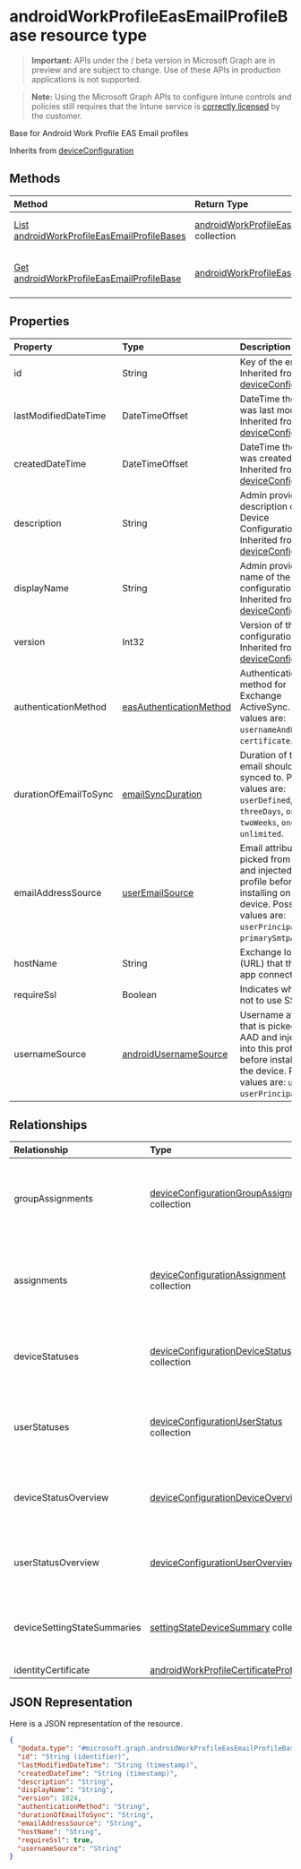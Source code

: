 ﻿# androidWorkProfileEasEmailProfileBase resource type

> **Important:** APIs under the / beta version in Microsoft Graph are in preview and are subject to change. Use of these APIs in production applications is not supported.

> **Note:** Using the Microsoft Graph APIs to configure Intune controls and policies still requires that the Intune service is [correctly licensed](https://go.microsoft.com/fwlink/?linkid=839381) by the customer.

Base for Android Work Profile EAS Email profiles

Inherits from [deviceConfiguration](../resources/intune_deviceconfig_deviceconfiguration.md)

## Methods
|Method|Return Type|Description|
|:---|:---|:---|
|[List androidWorkProfileEasEmailProfileBases](../api/intune_deviceconfig_androidworkprofileeasemailprofilebase_list.md)|[androidWorkProfileEasEmailProfileBase](../resources/intune_deviceconfig_androidworkprofileeasemailprofilebase.md) collection|List properties and relationships of the [androidWorkProfileEasEmailProfileBase](../resources/intune_deviceconfig_androidworkprofileeasemailprofilebase.md) objects.|
|[Get androidWorkProfileEasEmailProfileBase](../api/intune_deviceconfig_androidworkprofileeasemailprofilebase_get.md)|[androidWorkProfileEasEmailProfileBase](../resources/intune_deviceconfig_androidworkprofileeasemailprofilebase.md)|Read properties and relationships of the [androidWorkProfileEasEmailProfileBase](../resources/intune_deviceconfig_androidworkprofileeasemailprofilebase.md) object.|

## Properties
|Property|Type|Description|
|:---|:---|:---|
|id|String|Key of the entity. Inherited from [deviceConfiguration](../resources/intune_deviceconfig_deviceconfiguration.md)|
|lastModifiedDateTime|DateTimeOffset|DateTime the object was last modified. Inherited from [deviceConfiguration](../resources/intune_deviceconfig_deviceconfiguration.md)|
|createdDateTime|DateTimeOffset|DateTime the object was created. Inherited from [deviceConfiguration](../resources/intune_deviceconfig_deviceconfiguration.md)|
|description|String|Admin provided description of the Device Configuration. Inherited from [deviceConfiguration](../resources/intune_deviceconfig_deviceconfiguration.md)|
|displayName|String|Admin provided name of the device configuration. Inherited from [deviceConfiguration](../resources/intune_deviceconfig_deviceconfiguration.md)|
|version|Int32|Version of the device configuration. Inherited from [deviceConfiguration](../resources/intune_deviceconfig_deviceconfiguration.md)|
|authenticationMethod|[easAuthenticationMethod](../resources/intune_deviceconfig_easauthenticationmethod.md)|Authentication method for Exchange ActiveSync. Possible values are: `usernameAndPassword`, `certificate`.|
|durationOfEmailToSync|[emailSyncDuration](../resources/intune_deviceconfig_emailsyncduration.md)|Duration of time email should be synced to. Possible values are: `userDefined`, `oneDay`, `threeDays`, `oneWeek`, `twoWeeks`, `oneMonth`, `unlimited`.|
|emailAddressSource|[userEmailSource](../resources/intune_deviceconfig_useremailsource.md)|Email attribute that is picked from AAD and injected into this profile before installing on the device. Possible values are: `userPrincipalName`, `primarySmtpAddress`.|
|hostName|String|Exchange location (URL) that the mail app connects to.|
|requireSsl|Boolean|Indicates whether or not to use SSL.|
|usernameSource|[androidUsernameSource](../resources/intune_deviceconfig_androidusernamesource.md)|Username attribute that is picked from AAD and injected into this profile before installing on the device. Possible values are: `username`, `userPrincipalName`.|

## Relationships
|Relationship|Type|Description|
|:---|:---|:---|
|groupAssignments|[deviceConfigurationGroupAssignment](../resources/intune_deviceconfig_deviceconfigurationgroupassignment.md) collection|The list of group assignments for the device configuration profile. Inherited from [deviceConfiguration](../resources/intune_deviceconfig_deviceconfiguration.md)|
|assignments|[deviceConfigurationAssignment](../resources/intune_deviceconfig_deviceconfigurationassignment.md) collection|The list of assignments for the device configuration profile. Inherited from [deviceConfiguration](../resources/intune_deviceconfig_deviceconfiguration.md)|
|deviceStatuses|[deviceConfigurationDeviceStatus](../resources/intune_deviceconfig_deviceconfigurationdevicestatus.md) collection|Device configuration installation status by device. Inherited from [deviceConfiguration](../resources/intune_deviceconfig_deviceconfiguration.md)|
|userStatuses|[deviceConfigurationUserStatus](../resources/intune_deviceconfig_deviceconfigurationuserstatus.md) collection|Device configuration installation stauts by user. Inherited from [deviceConfiguration](../resources/intune_deviceconfig_deviceconfiguration.md)|
|deviceStatusOverview|[deviceConfigurationDeviceOverview](../resources/intune_deviceconfig_deviceconfigurationdeviceoverview.md)|Device Configuration devices status overview Inherited from [deviceConfiguration](../resources/intune_deviceconfig_deviceconfiguration.md)|
|userStatusOverview|[deviceConfigurationUserOverview](../resources/intune_deviceconfig_deviceconfigurationuseroverview.md)|Device Configuration users status overview Inherited from [deviceConfiguration](../resources/intune_deviceconfig_deviceconfiguration.md)|
|deviceSettingStateSummaries|[settingStateDeviceSummary](../resources/intune_deviceconfig_settingstatedevicesummary.md) collection|Device Configuration Setting State Device Summary Inherited from [deviceConfiguration](../resources/intune_deviceconfig_deviceconfiguration.md)|
|identityCertificate|[androidWorkProfileCertificateProfileBase](../resources/intune_deviceconfig_androidworkprofilecertificateprofilebase.md)|Identity certificate.|

## JSON Representation
Here is a JSON representation of the resource.
<!-- {
  "blockType": "resource",
  "keyProperty": "id",
  "@odata.type": "microsoft.graph.androidWorkProfileEasEmailProfileBase"
}
-->
``` json
{
  "@odata.type": "#microsoft.graph.androidWorkProfileEasEmailProfileBase",
  "id": "String (identifier)",
  "lastModifiedDateTime": "String (timestamp)",
  "createdDateTime": "String (timestamp)",
  "description": "String",
  "displayName": "String",
  "version": 1024,
  "authenticationMethod": "String",
  "durationOfEmailToSync": "String",
  "emailAddressSource": "String",
  "hostName": "String",
  "requireSsl": true,
  "usernameSource": "String"
}
```



